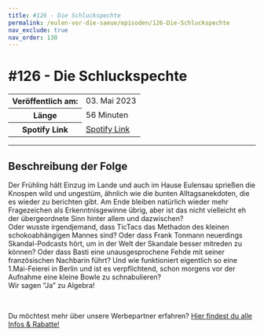 ```yaml
---
title: #126 - Die Schluckspechte
permalink: /eulen-vor-die-saeue/episoden/126-Die-Schluckspechte
nav_exclude: true
nav_order: 130
---
```


# #126 - Die Schluckspechte
<table class="resp-table dcf-table dcf-table-responsive dcf-table-bordered dcf-table-striped dcf-w-100%">
                    <tbody>
                        <tr>
                            <th scope="row">Veröffentlich am:</th>
                            <td data-label="Veröffentlich am:">03. Mai 2023</td>
                        </tr>
                        <tr>
                            <th scope="row">Länge </th>
                            <td data-label="Länge ">56 Minuten</td>
                        </tr><tr>
                                <th scope="row">Spotify Link</th>
                                <td data-label="Spotify Link"><a href="https://open.spotify.com/episode/4w35PKnSIQVe0PsACSXXAf">Spotify Link</a></td>
                            </tr></tbody>
                </table>

***

## Beschreibung der Folge

<div>
<p>Der Frühling hält Einzug im Lande und auch im Hause Eulensau sprießen die Knospen wild und ungestüm, ähnlich wie die bunten Alltagsanekdoten, die es wieder zu berichten gibt. Am Ende bleiben natürlich wieder mehr Fragezeichen als Erkenntnisgewinne übrig, aber ist das nicht vielleicht eh der übergeordnete Sinn hinter allem und dazwischen?<br/>Oder wusste irgendjemand, dass TicTacs das Methadon des kleinen schokoabhängigen Mannes sind? Oder dass Frank Tonmann neuerdings Skandal-Podcasts hört, um in der Welt der Skandale besser mitreden zu können? Oder dass Basti eine unausgesprochene Fehde mit seiner französischen Nachbarin führt? Und wie funktioniert eigentlich so eine 1.Mai-Feierei in Berlin und ist es verpflichtend, schon morgens vor der Aufnahme eine kleine Bowle zu schnabulieren? <br/>Wir sagen “Ja” zu Algebra!</p><br/><p>Du möchtest mehr über unsere Werbepartner erfahren? <a href="https://linktr.ee/EulenvordieSaeue" rel="nofollow">Hier findest du alle Infos &amp; Rabatte!</a></p>  
</div>


